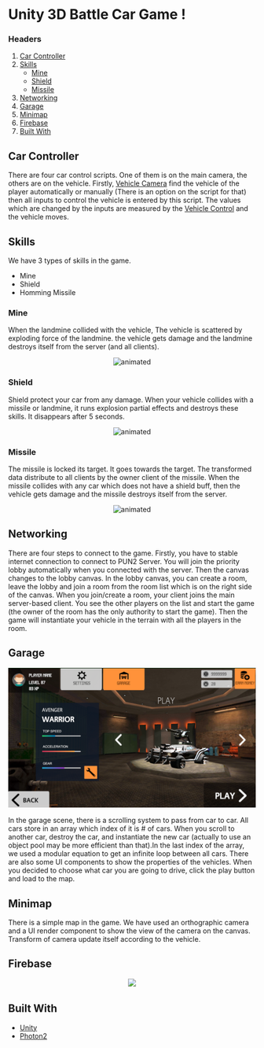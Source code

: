 # Unity 3D Battle Car Game !

### Headers
1. <a href="#car-controller">Car Controller</a>
2. <a href="#skills">Skills</a>
   * <a href="#mine">Mine</a>
   * <a href="#shield">Shield</a>
   * <a href="#missile">Missile</a>
4. <a href="#networking">Networking</a>
5. <a href="#garage">Garage</a>
6. <a href="#minimap">Minimap</a>
7. <a href="#firebase">Firebase</a>
8. <a href="#built-with">Built With</a>

## Car Controller

There are four car control scripts. One of them is on the main camera, the others are on the vehicle. Firstly, [Vehicle Camera](https://github.com/myanar7/experience1/edit/main/CarController/VehicleCamera.cs) find the vehicle of the player automatically or manually (There is an option on the script for that) then all inputs to control the vehicle is entered by this script. The values which are changed by the inputs are measured by the [Vehicle Control](https://github.com/myanar7/experience1/edit/main/CarController/VehicleControl.cs) and the vehicle moves.

## Skills
We have 3 types of skills in the game. 
* Mine
* Shield
* Homming Missile
### Mine

When the landmine collided with the vehicle, The vehicle is scattered by exploding force of the landmine. the vehicle gets damage and the landmine destroys itself from the server (and all clients). 

<p align="center">
  <img src="ReadMeResources/Mine.gif" alt="animated" />
</p>


### Shield

Shield protect your car from any damage. When your vehicle collides with a missile or landmine, it runs explosion partial effects and destroys these skills. It disappears after 5 seconds.

<p align="center">
  <img src="ReadMeResources/Shield.gif" alt="animated" />
</p>


### Missile

The missile is locked its target. It goes towards the target. The transformed data distribute to all clients by the owner client of the missile. When the missile collides with any car which does not have a shield buff, then the vehicle gets damage and the missile destroys itself from the server. 


<p align="center">
  <img src="ReadMeResources/Missile.gif" alt="animated" />
</p>


## Networking

There are four steps to connect to the game. Firstly, you have to stable internet connection to connect to PUN2 Server. You will join the priority lobby automatically when you connected with the server. Then the canvas changes to the lobby canvas. In the lobby canvas, you can create a room, leave the lobby and join a room from the room list which is on the right side of the canvas. When you join/create a room, your client joins the main server-based client. You see the other players on the list and start the game (the owner of the room has the only authority to start the game). Then the game will instantiate your vehicle in the terrain with all the players in the room.

## Garage

 <img src="ReadMeResources/garage.png" />
 
In the garage scene, there is a scrolling system to pass from car to car. All cars store in an array which index of it is # of cars. When you scroll to another car, destroy the car, and instantiate the new car (actually to use an object pool may be more efficient than that).In the last index of the array, we used a modular equation to get an infinite loop between all cars. There are also some UI components to show the properties of the vehicles. When you decided to choose what car you are going to drive, click the play button and load to the map.

## Minimap

There is a simple map in the game. We have used an orthographic camera and a UI render component to show the view of the camera on the canvas. Transform of camera update itself according to the vehicle.

## Firebase

<p align="center"><img src="https://focusyouthcentre.org/wp-content/uploads/2019/08/under-construction-2408061_960_720.png" width="250"></p>

## Built With

* [Unity](https://unity.com/)
* [Photon2](https://www.photonengine.com/)

